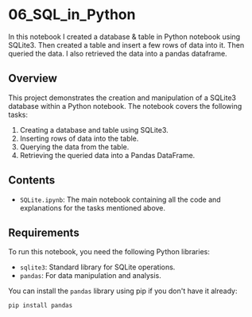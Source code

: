 # 06_SQL_in_Python
In this notebook I created a database &amp; table in Python notebook using SQLite3. Then created a table and insert a few rows of data into it. Then queried the data. I also retrieved the data into a pandas dataframe.

## Overview

This project demonstrates the creation and manipulation of a SQLite3 database within a Python notebook. The notebook covers the following tasks:
1. Creating a database and table using SQLite3.
2. Inserting rows of data into the table.
3. Querying the data from the table.
4. Retrieving the queried data into a Pandas DataFrame.

## Contents

- `SQLite.ipynb`: The main notebook containing all the code and explanations for the tasks mentioned above.

## Requirements

To run this notebook, you need the following Python libraries:
- `sqlite3`: Standard library for SQLite operations.
- `pandas`: For data manipulation and analysis.

You can install the `pandas` library using pip if you don't have it already:

```sh
pip install pandas
